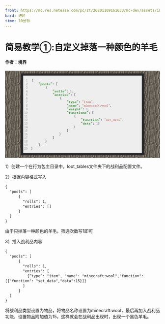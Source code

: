```yaml
---
front: https://mc.res.netease.com/pc/zt/20201109161633/mc-dev/assets/img/4_1.af85ce66.jpg
hard: 进阶
time: 10分钟
---
```


# 简易教学①:自定义掉落一种颜色的羊毛



#### 作者：境界



![](./images/5_1.jpg)



1）创建一个在行为包主目录中，loot_tables文件夹下的战利品配置文件。



2）根据内容格式写入

```
{
  "pools": [
      {
        "rolls": 1,
        "entries": []
      }
  ]
}
```

由于只掉落一种颜色的羊毛，筛选次数写1即可



3）插入战利品内容

```
{
  "pools": [
      {
        "rolls": 1,
        "entries": [
          {“type”: "item", "name": "minecraft:wool","function": [{"function": "set_data","data":15}]}
        ]
      }
  ]
}
```



将战利品类型设置为物品，将物品名称设置为minecraft:wool，最后再加入战利品功能，设置物品附加值为15，这样就会在战利品出现时，出现一个黑色羊毛。